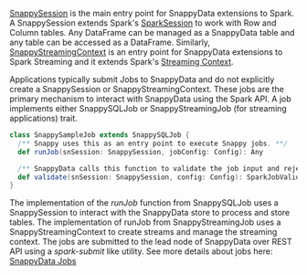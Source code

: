 [SnappySession](../apidocs/index.html#org.apache.spark.sql.SnappySession)
is the main entry point for SnappyData extensions to Spark.
A SnappySession extends Spark's [SparkSession](http://spark.apache.org/docs/2.1.3/api/scala/index.html#org.apache.spark.sql.SparkSession)
to work with Row and Column tables. Any DataFrame can be managed as a SnappyData table and any table can be accessed as a DataFrame.
Similarly, [SnappyStreamingContext](../apidocs/index.html#org.apache.spark.sql.streaming.SnappyStreamingContext)
is an entry point for SnappyData extensions to Spark Streaming and it extends Spark's
[Streaming Context](http://spark.apache.org/docs/2.1.3/api/scala/index.html#org.apache.spark.streaming.StreamingContext).

Applications typically submit Jobs to SnappyData and do not explicitly create a SnappySession or SnappyStreamingContext.
These jobs are the primary mechanism to interact with SnappyData using the Spark API. A job implements either
SnappySQLJob or SnappyStreamingJob (for streaming applications) trait.

```scala
class SnappySampleJob extends SnappySQLJob {
  /** Snappy uses this as an entry point to execute Snappy jobs. **/
  def runJob(snSession: SnappySession, jobConfig: Config): Any

  /** SnappyData calls this function to validate the job input and reject invalid job requests **/
  def validate(snSession: SnappySession, config: Config): SparkJobValidation
}
```
The implementation of the _runJob_ function from SnappySQLJob uses a SnappySession to interact with the SnappyData store to process and store tables. The implementation of runJob from SnappyStreamingJob uses a SnappyStreamingContext to create streams and manage the streaming context. The jobs are submitted to the lead node of SnappyData over REST API using a _spark-submit_ like utility. See more details about jobs here: [SnappyData Jobs](../jobs.md)
